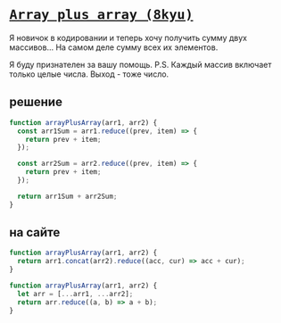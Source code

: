 # [`Array plus array (8kyu)`](../index.md)

Я новичок в кодировании и теперь хочу получить сумму двух массивов... На самом деле сумму всех их элементов.

Я буду признателен за вашу помощь. P.S. Каждый массив включает только целые числа. Выход - тоже число.

## решение

```js
function arrayPlusArray(arr1, arr2) {
  const arr1Sum = arr1.reduce((prev, item) => {
    return prev + item;
  });

  const arr2Sum = arr2.reduce((prev, item) => {
    return prev + item;
  });

  return arr1Sum + arr2Sum;
}
```

## на сайте

```js
function arrayPlusArray(arr1, arr2) {
  return arr1.concat(arr2).reduce((acc, cur) => acc + cur);
}

function arrayPlusArray(arr1, arr2) {
  let arr = [...arr1, ...arr2];
  return arr.reduce((a, b) => a + b);
}
```
